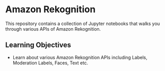 # Amazon Rekognition

This repository contains a collection of Jupyter notebooks that walks you through various APIs of Amazon Rekognition.

## Learning Objectives

* Learn about various Amazon Rekognition APIs including Labels, Moderation Labels, Faces, Text etc.